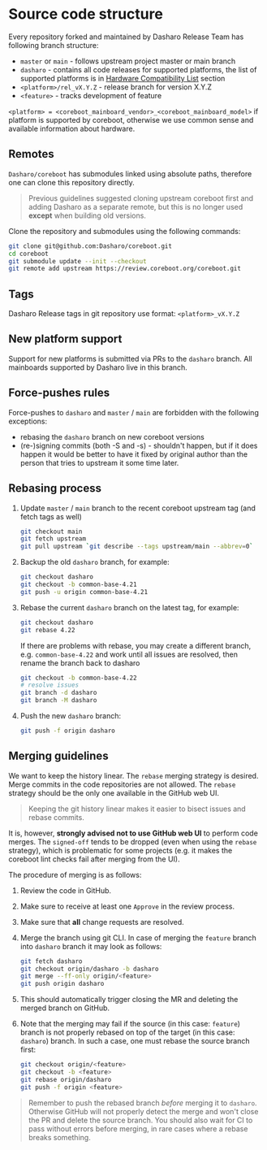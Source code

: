 # Source code structure

Every repository forked and maintained by Dasharo Release Team has following
branch structure:

* `master` or `main` - follows upstream project master or main branch
* `dasharo` - contains all code releases for supported platforms, the list of
   supported platforms is in
  [Hardware Compatibility List](../variants/hardware-compatibility-list.md)
  section
* `<platform>/rel_vX.Y.Z` - release branch for version X.Y.Z
* `<feature>` - tracks development of feature

`<platform> = <coreboot_mainboard_vendor>_<coreboot_mainboard_model>` if
platform is supported by coreboot, otherwise we use common sense and available
information about hardware.

## Remotes

`Dasharo/coreboot` has submodules linked using absolute paths, therefore one
can clone this repository directly.

> Previous guidelines suggested cloning upstream coreboot first and adding
> Dasharo as a separate remote, but this is no longer used **except** when
> building old versions.

Clone the repository and submodules using the following commands:

```bash
git clone git@github.com:Dasharo/coreboot.git
cd coreboot
git submodule update --init --checkout
git remote add upstream https://review.coreboot.org/coreboot.git
```

## Tags

Dasharo Release tags in git repository use format: `<platform>_vX.Y.Z`

## New platform support

Support for new platforms is submitted via PRs to the `dasharo` branch. All
mainboards supported by Dasharo live in this branch.

## Force-pushes rules

Force-pushes to `dasharo` and `master` / `main` are forbidden with the
following exceptions:

* rebasing the `dasharo` branch on new coreboot versions
* (re-)signing commits (both -S and -s) - shouldn't happen, but if it does
  happen it would be better to have it fixed by original author than the person
  that tries to upstream it some time later.

## Rebasing process

1. Update `master` / `main` branch to the recent coreboot upstream tag
   (and fetch tags as well)

    ```bash
    git checkout main
    git fetch upstream
    git pull upstream `git describe --tags upstream/main --abbrev=0`
    ```

1. Backup the old `dasharo` branch, for example:

    ```bash
    git checkout dasharo
    git checkout -b common-base-4.21
    git push -u origin common-base-4.21
    ```

1. Rebase the current `dasharo` branch on the latest tag, for example:

    ```bash
    git checkout dasharo
    git rebase 4.22
    ```

    If there are problems with rebase, you may create a different branch, e.g.
    `common-base-4.22` and work until all issues are resolved, then rename the
    branch back to dasharo

    ```bash
    git checkout -b common-base-4.22
    # resolve issues
    git branch -d dasharo
    git branch -M dasharo
    ```

1. Push the new `dasharo` branch:

    ```bash
    git push -f origin dasharo
    ```

## Merging guidelines

We want to keep the history linear. The `rebase` merging strategy is desired.
Merge commits in the code repositories are not allowed. The `rebase` strategy
should be the only one available in the GitHub web UI.

> Keeping the git history linear makes it easier to bisect issues and rebase
> commits.

It is, however, **strongly advised not to use GitHub web UI** to perform code
merges. The `signed-off` tends to be dropped (even when using the `rebase`
strategy), which is problematic for some projects (e.g. it makes the coreboot
lint checks fail after merging from the UI).

The procedure of merging is as follows:

1. Review the code in GitHub.
1. Make sure to receive at least one `Approve` in the review process.
1. Make sure that **all** change requests are resolved.
1. Merge the branch using git CLI. In case of merging the `feature` branch into
   `dasharo` branch it may look as follows:

    ```bash
    git fetch dasharo
    git checkout origin/dasharo -b dasharo
    git merge --ff-only origin/<feature>
    git push origin dasharo
    ```

1. This should automatically trigger closing the MR and deleting the merged
   branch on GitHub.

1. Note that the merging may fail if the source (in this case: `feature`) branch
   is not properly rebased on top of the target (in this case: `dasharo`)
   branch. In such a case, one must rebase the source branch first:

    ```bash
    git checkout origin/<feature>
    git checkout -b <feature>
    git rebase origin/dasharo
    git push -f origin <feature>
    ```

> Remember to push the rebased branch _before_ merging it to `dasharo`.
> Otherwise GitHub will not properly detect the merge and won't close the PR
> and delete the source branch. You should also wait for CI to pass without
> errors before merging, in rare cases where a rebase breaks something.
